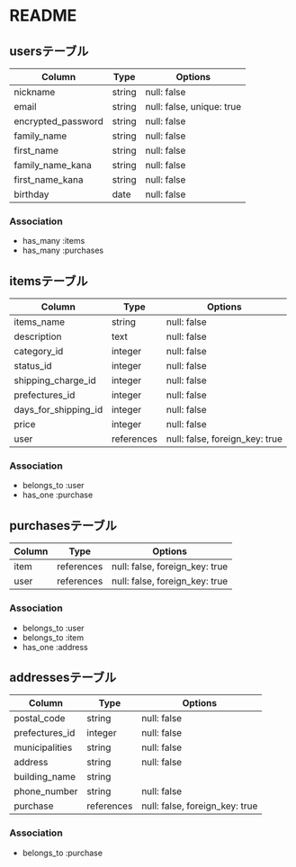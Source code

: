 # README

## usersテーブル

| Column             | Type   | Options                   |
|--------------------|--------|---------------------------|
| nickname           | string | null: false               |
| email              | string | null: false, unique: true |
| encrypted_password | string | null: false               |
| family_name        | string | null: false               |
| first_name         | string | null: false               |
| family_name_kana   | string | null: false               |
| first_name_kana    | string | null: false               |
| birthday           | date   | null: false               |

### Association

- has_many :items
- has_many :purchases



## itemsテーブル

| Column               | Type       | Options                         |
|----------------------|------------|---------------------------------|
| items_name           | string     | null: false                     |
| description          | text       | null: false                     |
| category_id          | integer    | null: false                     |
| status_id            | integer    | null: false                     |
| shipping_charge_id   | integer    | null: false                     |
| prefectures_id       | integer    | null: false                     |
| days_for_shipping_id | integer    | null: false                     |
| price                | integer    | null: false                     |
| user                 | references | null: false, foreign_key: true  |

### Association
- belongs_to :user
- has_one :purchase



## purchasesテーブル

| Column | Type       | Options                         |
|--------|------------|---------------------------------|
| item   | references | null: false, foreign_key: true  |
| user   | references | null: false, foreign_key: true  |

### Association
- belongs_to :user
- belongs_to :item
- has_one :address



## addressesテーブル

| Column         | Type       | Options                         |
|----------------|------------|---------------------------------|
| postal_code    | string     | null: false                     |
| prefectures_id | integer    | null: false                     |  
| municipalities | string     | null: false                     |
| address        | string     | null: false                     |
| building_name  | string     |                                 |
| phone_number   | string     | null: false                     |
| purchase       | references | null: false, foreign_key: true  | 

### Association
- belongs_to :purchase